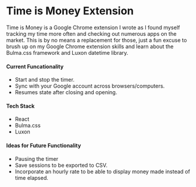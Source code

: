 # Time is Money Extension

Time is Money is a Google Chrome extension I wrote as I found myself tracking my time more often and checking out numerous apps on the market.  This is by no means a replacement for those, just a fun excuse to brush up on my Google Chrome extension skills and learn about the Bulma.css framework and Luxon datetime library.

#### Current Funcationality

- Start and stop the timer.
- Sync with your Google account across browsers/computers.
- Resumes state after closing and opening.

#### Tech Stack

- React
- Bulma.css
- Luxon

#### Ideas for Future Functionality

- Pausing the timer
- Save sessions to be exported to CSV.
- Incorporate an hourly rate to be able to display money made instead of time elapsed.